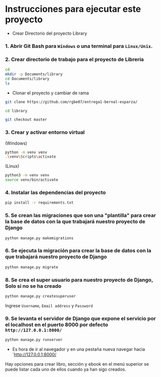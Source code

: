 # Instrucciones para ejecutar este proyecto

- Crear Directorio del proyecto Library

### 1. Abrir Git Bash para `Windows` o una terminal para `Linux/Unix`.

### 2. Crear directorio de trabajo para el proyecto de Librería 
```bash
cd
mkdir -p Documents/library
cd Documents/library
ls 
```

- Clonar el proyecto y cambiar de rama
```bash
git clone https://github.com/rgbe07/entrega1-bernal-esparza/

cd library

git checkout master
```

### 3. Crear y activar entorno virtual
(Windows)
```bash
python -m venv venv
.\venv\Scripts\activate
```

(Linux)
```bash
python3 -m venv venv
source venv/bin/activate
```

### 4. Instalar las dependencias del proyecto
```bash
pip install -r requirements.txt
```

### 5. Se crean las migraciones que son una "plantilla" para crear la base de datos con la que trabajará nuestro proyecto de Django
```bash
python manage.py makemigrations
```

### 6. Se ejecuta la migración para crear la base de datos con la que trabajará nuestro proyecto de Django
```bash
python manage.py migrate
```

### 8. Se crea el super usuario para nuestro proyecto de Django, **Solo si no se ha creado**
```bash
python manage.py createsuperuser
```
Ingrese `Username`, `Email address` y `Password` 

### 9. Se levanta el servidor de Django que expone el servicio por el localhost en el puerto 8000 por defecto `http://127.0.0.1:8000/`
```bash
python manage.py runserver
```

- Es hora de ir al navegador y en una pestaña nueva navegar hacia `http://127.0.0.1:8000/

Hay opciones para crear libro, sección y ebook
en el menú superior se puede listar cada uno de ellos cuando ya han sigo creados.
